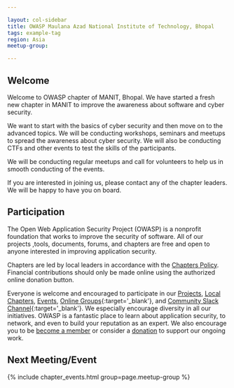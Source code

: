 ```yaml
---

layout: col-sidebar
title: OWASP Maulana Azad National Institute of Technology, Bhopal 
tags: example-tag
region: Asia
meetup-group:

---
```



## Welcome

Welcome to OWASP chapter of MANIT, Bhopal. We have started a fresh new chapter in MANIT to improve the awareness about software and cyber security. 

We want to start with the basics of cyber security and then move on to the advanced topics. We will be conducting workshops, seminars and meetups to spread the awareness about cyber security. We will also be conducting CTFs and other events to test the skills of the participants. 

We will be conducting regular meetups and call for volunteers to help us in smooth conducting of the events.

If you are interested in joining us, please contact any of the chapter leaders. We will be happy to have you on board.

## Participation
The Open Web Application Security Project (OWASP) is a nonprofit foundation that works to improve the security of software. All of our projects ,tools, documents, forums, and chapters are free and open to anyone interested in improving application security. 

Chapters are led by local leaders in accordance with the [Chapters Policy](/www-policy/operational/chapters). Financial contributions should only be made online using the authorized online donation button. 

Everyone is welcome and encouraged to participate in our [Projects](/projects/), [Local Chapters](/chapters/), [Events](/events/), [Online Groups](https://groups.google.com/a/owasp.com/){:target='_blank'}, and [Community Slack Channel](https://owasp.slack.com/){:target='_blank'}. We especially encourage diversity in all our initiatives. OWASP is a fantastic place to learn about application security, to network, and even to build your reputation as an expert. We also encourage you to be [become a member](/membership/) or consider a [donation](/donate/) to support our ongoing work.

Next Meeting/Event <!-- You should keep this section as it will populate your meetup events -->
---------------------
{% include chapter_events.html group=page.meetup-group %}

